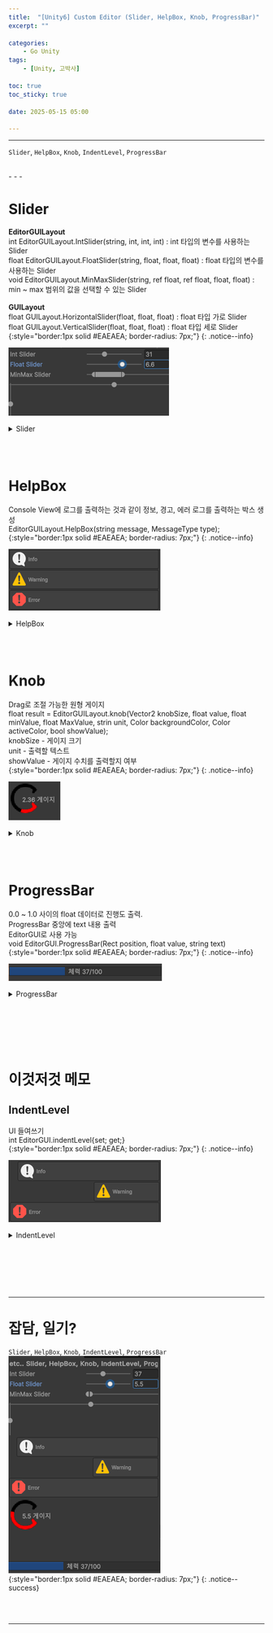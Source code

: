 ```yaml
---
title:  "[Unity6] Custom Editor (Slider, HelpBox, Knob, ProgressBar)"
excerpt: ""

categories:
    - Go Unity
tags:
    - [Unity, 고박사]

toc: true
toc_sticky: true
 
date: 2025-05-15 05:00

---
```

- - -

`Slider`, `HelpBox`, `Knob`, `IndentLevel`, `ProgressBar`

<br>
- - - 

# Slider
**EditorGUILayout**  
int EditorGUILayout.IntSlider(string, int, int, int) : int 타입의 변수를 사용하는 Slider  
float EditorGUILayout.FloatSlider(string, float, float, float) : float 타입의 변수를 사용하는 Slider  
void EditorGUILayout.MinMaxSlider(string, ref float, ref float, float, float) : min ~ max 범위의 값을 선택할 수 있는 Slider  
&nbsp;  
**GUILayout**  
float GUILayout.HorizontalSlider(float, float, float) : float 타입 가로 Slider  
float GUILayout.VerticalSlider(float, float, float) : float 타입 세로 Slider  
{:style="border:1px solid #EAEAEA; border-radius: 7px;"}
{: .notice--info}  

![Image](https://github.com/levell1/levell1.github.io/blob/main/Image/Editor/14.png?raw=true)  

<details>
<summary>Slider</summary>
<div class="notice--primary" markdown="1"> 

```c# 
intValue = EditorGUILayout.IntSlider("Int Slider", intValue, 0, 100);
floatValue = EditorGUILayout.Slider("Float Slider", floatValue, 0f, 10f);
EditorGUILayout.MinMaxSlider("MinMax Slider", ref minValue, ref maxValue, 0f, 10f);

floatValue = GUILayout.HorizontalSlider(floatValue, 0f, 10f);
floatValue = GUILayout.VerticalSlider(floatValue, 0f, 10f, GUILayout.Height(64));
```
</div>
</details>

<br><br>

# HelpBox
Console View에 로그를 출력하는 것과 같이 정보, 경고, 에러 로그를 출력하는 박스 생성  
EditorGUILayout.HelpBox(string message, MessageType type);  
{:style="border:1px solid #EAEAEA; border-radius: 7px;"}
{: .notice--info}    


![Image](https://github.com/levell1/levell1.github.io/blob/main/Image/Editor/15.png?raw=true)  

<details>
<summary>HelpBox</summary>
<div class="notice--primary" markdown="1"> 

```c# 
EditorGUILayout.HelpBox("Info", MessageType.Info);
EditorGUILayout.HelpBox("Warning", MessageType.Warning);
EditorGUILayout.HelpBox("Error", MessageType.Error);
```
</div>
</details>

<br><br>

# Knob 
Drag로 조절 가능한 원형 게이지  
float result = EditorGUILayout.knob(Vector2 knobSize, float value, float minValue, float MaxValue, strin unit, Color backgroundColor, Color activeColor, bool showValue);  
knobSize - 게이지 크기  
unit - 출력할 텍스트  
showValue - 게이지 수치를 출력할지 여부  
{:style="border:1px solid #EAEAEA; border-radius: 7px;"}
{: .notice--info}   

![Image](https://github.com/levell1/levell1.github.io/blob/main/Image/Editor/16.png?raw=true)  

<details>
<summary>Knob</summary>
<div class="notice--primary" markdown="1"> 

```c# 
floatValue = EditorGUILayout.Knob(Vector2.one * 64, floatValue, 0f, 10f, "게이지", Color.black, Color.red, true);
```
</div>
</details>

<br><br>

# ProgressBar 
0.0 ~ 1.0 사이의 float 데이터로 진행도 출력.  
ProgressBar 중앙에 text 내용 출력  
EditorGUI로 사용 가능  
void EditorGUI.ProgressBar(Rect position, float value, string text)  
{:style="border:1px solid #EAEAEA; border-radius: 7px;"}
{: .notice--info}   

![Image](https://github.com/levell1/levell1.github.io/blob/main/Image/Editor/18.png?raw=true)  

<details>
<summary>ProgressBar</summary>
<div class="notice--primary" markdown="1"> 

```c# 
Rect rect = new Rect(0, 400, 300, EditorGUIUtility.singleLineHeight);
EditorGUI.ProgressBar(rect, (float)intValue / 100, $"체력 {intValue}/100");
```
</div>
</details>

<br><br><br><br><br>

# 이것저것 메모
## IndentLevel 
UI 들여쓰기  
int EditorGUI.indentLevel{set; get;}  
{:style="border:1px solid #EAEAEA; border-radius: 7px;"}
{: .notice--info}   

![Image](https://github.com/levell1/levell1.github.io/blob/main/Image/Editor/17.png?raw=true)  

<details>
<summary>IndentLevel</summary>
<div class="notice--primary" markdown="1"> 

```c# 
EditorGUI.indentLevel++;
EditorGUILayout.HelpBox("Info", MessageType.Info);
EditorGUI.indentLevel += 10;
EditorGUILayout.HelpBox("Warning", MessageType.Warning);
EditorGUI.indentLevel -= 11;
EditorGUILayout.HelpBox("Error", MessageType.Error);
```
</div>
</details>

<br><br><br><br><br>
- - - 


# 잡담, 일기?
`Slider`, `HelpBox`, `Knob`, `IndentLevel`, `ProgressBar`  
![Image](https://github.com/levell1/levell1.github.io/blob/main/Image/Editor/20.png?raw=true)  
{:style="border:1px solid #EAEAEA; border-radius: 7px;"}
{: .notice--success}  


<br><br>
- - -